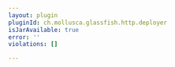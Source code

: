 ```yaml
---
layout: plugin
pluginId: ch.mollusca.glassfish.http.deployer
isJarAvailable: true
error: ''
violations: []

---
```


